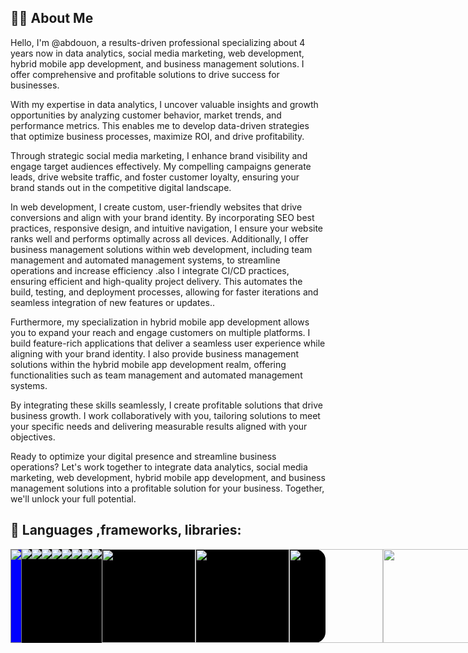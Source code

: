 
## 🙋‍♂️ About Me

Hello, I'm @abdouon, a results-driven professional specializing about 4 years now  in data analytics, social media marketing, web development, hybrid mobile app development, and business management solutions. I offer comprehensive and profitable solutions to drive success for businesses.

With my expertise in data analytics, I uncover valuable insights and growth opportunities by analyzing customer behavior, market trends, and performance metrics. This enables me to develop data-driven strategies that optimize business processes, maximize ROI, and drive profitability.

Through strategic social media marketing, I enhance brand visibility and engage target audiences effectively. My compelling campaigns generate leads, drive website traffic, and foster customer loyalty, ensuring your brand stands out in the competitive digital landscape.

In web development, I create custom, user-friendly websites that drive conversions and align with your brand identity. By incorporating SEO best practices, responsive design, and intuitive navigation, I ensure your website ranks well and performs optimally across all devices. Additionally, I offer business management solutions within web development, including team management and automated management systems, to streamline operations and increase efficiency .also I integrate CI/CD practices, ensuring efficient and high-quality project delivery. This automates the build, testing, and deployment processes, allowing for faster iterations and seamless integration of new features or updates..

Furthermore, my specialization in hybrid mobile app development allows you to expand your reach and engage customers on multiple platforms. I build feature-rich applications that deliver a seamless user experience while aligning with your brand identity. I also provide business management solutions within the hybrid mobile app development realm, offering functionalities such as team management and automated management systems.

By integrating these skills seamlessly, I create profitable solutions that drive business growth. I work collaboratively with you, tailoring solutions to meet your specific needs and delivering measurable results aligned with your objectives.

Ready to optimize your digital presence and streamline business operations? Let's work together to integrate data analytics, social media marketing, web development, hybrid mobile app development, and business management solutions into a profitable solution for your business. Together, we'll unlock your full potential.


## 🚀 Languages ,frameworks, libraries:
<div style='display:flex; justify-content:space-around; width:100%; background:#000000; border-radius:17px; align-items:"center"' >
<img src="https://img.icons8.com/ios/150/00000/python.png" style="background:blue; border:1px solid gray;"/>
  <img src="https://img.icons8.com/ios/150/00000/ruby.png" />
  <img src="https://img.icons8.com/plasticine/150/000000/bash.png" />
<img src="https://img.icons8.com/ios/150/00000/html.png" />
  
   <img src="https://img.icons8.com/ios/150/00000/css.png" />
   <img src="https://img.icons8.com/ios/150/00000/tailwind.png" />
<img src="https://img.icons8.com/ios/150/00000/javascript.png" />
<img src="https://img.icons8.com/ios/150/00000/typescript.png" />
<img src="https://img.icons8.com/ios/150/00000/django.png" />
  <img src="https://upload.wikimedia.org/wikipedia/commons/thumb/a/a7/React-icon.svg/2300px-React-icon.svg.png"  width='150' height='150' />
  <img src="https://upload.wikimedia.org/wikipedia/commons/e/ed/Pandas_logo.svg" width='150' height='150'/>
 <img src="https://webimages.mongodb.com/_com_assets/cms/kuyjf3vea2hg34taa-horizontal_default_slate_blue.svg?auto=format%252Ccompress"  width='150' height='150'/> 
   <img src="https://upload.wikimedia.org/wikipedia/commons/thumb/a/ab/TensorFlow_logo.svg/220px-TensorFlow_logo.svg.png"   height='150' /> 
     <img src="https://upload.wikimedia.org/wikipedia/commons/thumb/1/10/PyTorch_logo_icon.svg/496px-PyTorch_logo_icon.svg.png?20200318225611"  height='150'  /> 
  
  
  <img src="https://img.icons8.com/ios/150/00000/more.png" />
  
</div>
